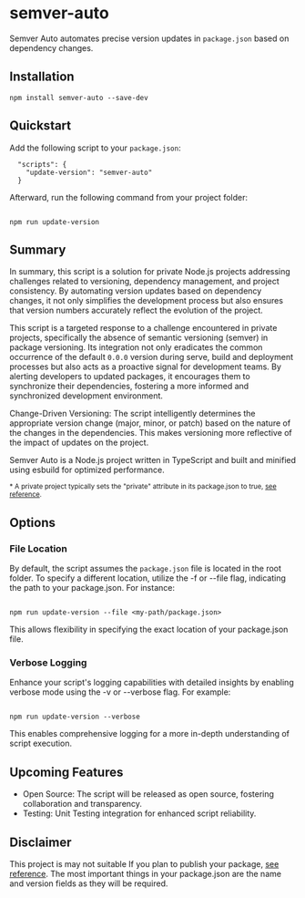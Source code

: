 # semver-auto

Semver Auto automates precise version updates in `package.json` based on dependency changes.

## Installation

```
npm install semver-auto --save-dev
```

## Quickstart

Add the following script to your `package.json`:

```
  "scripts": {
    "update-version": "semver-auto"
  }
```

Afterward, run the following command from your project folder:

```

npm run update-version

```

## Summary

In summary, this script is a solution for private Node.js projects addressing challenges related to versioning, dependency management, and project consistency. By automating version updates based on dependency changes, it not only simplifies the development process but also ensures that version numbers accurately reflect the evolution of the project.

This script is a targeted response to a challenge encountered in private projects, specifically the absence of semantic versioning (semver) in package versioning. Its integration not only eradicates the common occurrence of the default `0.0.0` version during serve, build and deployment processes but also acts as a proactive signal for development teams. By alerting developers to updated packages, it encourages them to synchronize their dependencies, fostering a more informed and synchronized development environment.

Change-Driven Versioning: The script intelligently determines the appropriate version change (major, minor, or patch) based on the nature of the changes in the dependencies. This makes versioning more reflective of the impact of updates on the project.

Semver Auto is a Node.js project written in TypeScript and built and minified using esbuild for optimized performance.

<sup>\* A private project typically sets the "private" attribute in its package.json to true, [see reference](https://docs.npmjs.com/cli/v10/configuring-npm/package-json#private).</sup>

## Options

### File Location

By default, the script assumes the `package.json` file is located in the root folder. To specify a different location, utilize the -f or --file flag, indicating the path to your package.json. For instance:

```

npm run update-version --file <my-path/package.json>

```

This allows flexibility in specifying the exact location of your package.json file.

### Verbose Logging

Enhance your script's logging capabilities with detailed insights by enabling verbose mode using the -v or --verbose flag. For example:

```

npm run update-version --verbose

```

This enables comprehensive logging for a more in-depth understanding of script execution.

## Upcoming Features

- Open Source: The script will be released as open source, fostering collaboration and transparency.
- Testing: Unit Testing integration for enhanced script reliability.

## Disclaimer

This project is may not suitable If you plan to publish your package, [see reference](https://docs.npmjs.com/cli/v10/configuring-npm/package-json#version). The most important things in your package.json are the name and version fields as they will be required.
